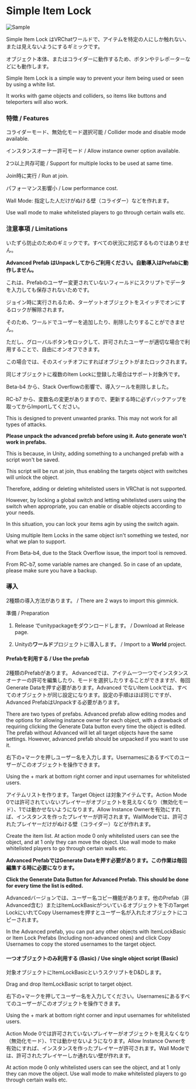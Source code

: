 # Simple Item Lock

![Sample](./Sample.png)

Simple Item Lock はVRChatワールドで、アイテムを特定の人にしか触れない、または見えないようにするギミックです。

オブジェクト本体、またはコライダーに動作するため、ボタンやテレポーターなどにも動作します。

Simple Item Lock is a simple way to prevent your item being used or seen by using a white list.

It works with game objects and colliders, so items like buttons and teleporters will also work.

### 特徴 / Features

コライダーモード、無効化モード選択可能 / Collider mode and disable mode available.

インスタンスオーナー許可モード / Allow instance owner option available.

2つ以上共存可能 / Support for multiple locks to be used at same time.

Join時に実行 / Run at join.

パフォーマンス影響小 / Low performance cost.

Wall Mode: 指定した人だけがぬける壁（コライダー）などを作れます。

Use wall mode to make whitelisted players to go through certain walls etc.

### 注意事項 / Limitations

いたずら防止のためのギミックです。すべての状況に対応するものではありません。

**Advanced Prefab はUnpackしてからご利用ください。自動導入はPrefabに動作しません。**

これは、Prefabのユーザー変更されていないフィールドにスクリプトでデータを入力しても保存されないためです。

ジョイン時に実行されるため、ターゲットオブジェクトをスイッチでオンにするロックが解除されます。

そのため、ワールドでユーザーを追加したり、削除したりすることができません。

ただし、グローバルボタンをロックして、許可されたユーザーが適切な場合で利用することで、自由にオンオフできます。

この場合では、そのスイッチオフにすればオブジェクトがまたロックされます。

同じオブジェクトに複数のItem Lockに登録した場合はサポート対象外です。

Beta-b4 から、Stack Overflowの影響で、導入ツールを削除しました。

RC-b7 から、変数名の変更がありますので、更新する時に必ずバックアップを取ってからImportしてください。

This is designed to prevent unwanted pranks. This may not work for all types of attacks.

**Please unpack the advanced prefab before using it. Auto generate won't work in prefabs.**

This is because, in Unity, adding something to a unchanged prefab with a script won't be saved.

This script will be run at join, thus enabling the targets object with switches will unlock the object.

Therefore, adding or deleting whitelisted users in VRChat is not supported.

However, by locking a global switch and letting whitelisted users using the switch when appropriate, you can enable or disable objects according to your needs.

In this situation, you can lock your items agin by using the switch again.

Using multiple Item Locks in the same object isn't something we tested, nor what we plan to support.

From Beta-b4, due to the Stack Overflow issue, the import tool is removed.

From RC-b7, some variable names are changed. So in case of an update, please make sure you have a backup.

### 導入

2種類の導入方法があります。 / There are 2 ways to import this gimmick.

準備 / Preparation

1. Release でunitypackageをダウンロードします。 / Download at Release page.

2. Unityの**ワールド**プロジェクトに導入します。 / Import to a **World** project.

#### Prefabを利用する / Use the prefab

2種類のPrefabがあります。 Advancedでは、アイテム一つ一つでインスタンスオーナーの許可を編集したり、モードを選択したりすることができますが、毎回Generate Dataを押す必要があります。Advanced でないItem Lockでは、すべてのオブジェクトが同じ設定になります。設定の手順はほぼ同じですが、Advanced PrefabはUnpackする必要があります。

There are two types of prefabs. Advanced prefab allow editing modes and the options for allowing instance owner for each object, with a drawback of requiring clicking the Generate Data button every time the object is edited. The prefab without Advanced will let all target objects have the same settings. However, advanced prefab should be unpacked if you want to use it.

右下の+マークを押しユーザー名を入力します。Usernamesにあるすべてのユーザーがこのオブジェクトを操作できます。

Using the + mark at bottom right corner and input usernames for whitelisted users.

アイテムリストを作ります。Target Object は対象アイテムです。Action Mode 0では許可されていないプレイヤーがオブジェクトを見えなくなり（無効化モード）、1では動かせないようになります。Allow Instance Ownerを有効にすれば、インスタンスを作ったプレイヤーが許可されます。WallModeでは、許可されたプレイヤーだけがぬける壁（コライダー）などが作れます。

Create the item list. At action mode 0 only whitelisted users can see the object, and at 1 only they can move the object. Use wall mode to make whitelisted players to go through certain walls etc.

**Advanced PrefabではGenerate Dataを押す必要があります。この作業は毎回編集する時に必要になります。**

**Click the Generate Data Button for Advanced Prefab. This should be done for every time the list is edited.**

Advancedバージョンでは、ユーザー名コピー機能があります。他のPrefab（非Advanced含む）またはItemLockBasicがついているオブジェクトを下のTarget LockにいれてCopy Usernamesを押すとユーザー名が入れたオブジェクトにコピーされます。

In the Advanced prefab, you can put any other objects with ItemLockBasic or Item Lock Prefabs (Including non-advanced ones) and click Copy Usernames to copy the stored usernames to the target object.

#### 一つオブジェクトのみ利用する (Basic) / Use single object script (Basic)

対象オブジェクトにItemLockBasicというスクリプトをD&Dします。

Drag and drop ItemLockBasic script to target object.

右下の+マークを押してユーザー名を入力してください。Usernamesにあるすべてのユーザーがこのオブジェクトを操作できます。

Using the + mark at bottom right corner and input usernames for whitelisted users.

Action Mode 0では許可されていないプレイヤーがオブジェクトを見えなくなり（無効化モード）、1では動かせないようになります。Allow Instance Ownerを有効にすれば、インスタンスを作ったプレイヤーが許可されます。Wall Modeでは、許可されたプレイヤーしか通れない壁が作れます。

At action mode 0 only whitelisted users can see the object, and at 1 only they can move the object. Use wall mode to make whitelisted players to go through certain walls etc.